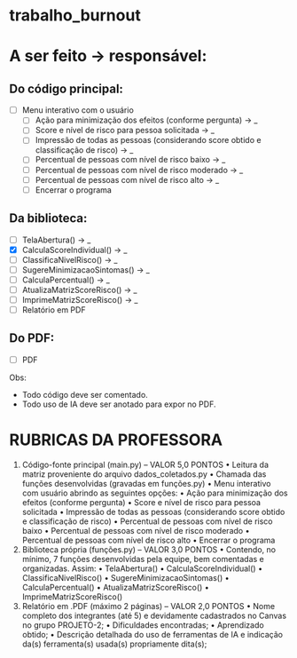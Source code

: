 # trabalho_burnout

# A ser feito -> responsável:
## Do código principal:
- [ ] Menu interativo com o usuário
    - [ ] Ação para minimização dos efeitos (conforme pergunta) -> _
    - [ ] Score e nível de risco para pessoa solicitada  -> _
    - [ ] Impressão de todas as pessoas (considerando score obtido e classificação de risco)  -> _
    - [ ] Percentual de pessoas com nível de risco baixo  -> _
    - [ ] Percentual de pessoas com nível de risco moderado  -> _
    - [ ] Percentual de pessoas com nível de risco alto  -> _
    - [ ] Encerrar o programa 

## Da biblioteca:
- [ ] TelaAbertura() -> _
- [x] CalculaScoreIndividual() -> _
- [ ] ClassificaNivelRisco() -> _
- [ ] SugereMinimizacaoSintomas() -> _
- [ ] CalculaPercentual() -> _
- [ ] AtualizaMatrizScoreRisco() -> _
- [ ] ImprimeMatrizScoreRisco() -> _
- [ ] Relatório em PDF

## Do PDF:
- [ ] PDF

Obs:
- Todo código deve ser comentado.
- Todo uso de IA deve ser anotado para expor no PDF.



# RUBRICAS DA PROFESSORA
1. Código-fonte principal (main.py) – VALOR 5,0 PONTOS 
    • Leitura da matriz proveniente do arquivo dados_coletados.py 
    • Chamada das funções desenvolvidas (gravadas em funções.py) 
    • Menu interativo com usuário abrindo as seguintes opções: 
      • Ação para minimização dos efeitos (conforme pergunta) 
      • Score e nível de risco para pessoa solicitada 
      • Impressão de todas as pessoas (considerando score obtido e classificação de risco) 
      • Percentual de pessoas com nível de risco baixo 
      • Percentual de pessoas com nível de risco moderado 
      • Percentual de pessoas com nível de risco alto 
      • Encerrar o programa 
2. Biblioteca própria (funções.py) – VALOR 3,0 PONTOS 
    • Contendo, no mínimo, 7 funções desenvolvidas pela equipe, bem comentadas e organizadas. Assim: 
    • TelaAbertura() 
    • CalculaScoreIndividual() 
    • ClassificaNivelRisco() 
    • SugereMinimizacaoSintomas() 
    • CalculaPercentual() 
    • AtualizaMatrizScoreRisco() 
    • ImprimeMatrizScoreRisco() 
3. Relatório em .PDF (máximo 2 páginas) – VALOR 2,0 PONTOS 
    • Nome completo dos integrantes (até 5) e devidamente cadastrados no Canvas no grupo PROJETO-2; 
    • Dificuldades encontradas; 
    • Aprendizado obtido; 
    • Descrição detalhada do uso de ferramentas de IA e indicação da(s) ferramenta(s) usada(s) propriamente dita(s);
